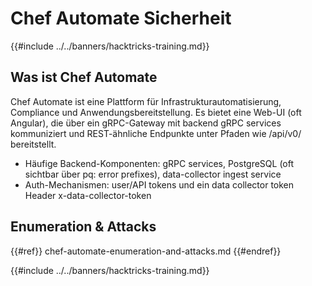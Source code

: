 # Chef Automate Sicherheit

{{#include ../../banners/hacktricks-training.md}}

## Was ist Chef Automate

Chef Automate ist eine Plattform für Infrastrukturautomatisierung, Compliance und Anwendungsbereitstellung. Es bietet eine Web-UI (oft Angular), die über ein gRPC-Gateway mit backend gRPC services kommuniziert und REST-ähnliche Endpunkte unter Pfaden wie /api/v0/ bereitstellt.

- Häufige Backend-Komponenten: gRPC services, PostgreSQL (oft sichtbar über pq: error prefixes), data-collector ingest service
- Auth-Mechanismen: user/API tokens und ein data collector token Header x-data-collector-token

## Enumeration & Attacks

{{#ref}}
chef-automate-enumeration-and-attacks.md
{{#endref}}

{{#include ../../banners/hacktricks-training.md}}
